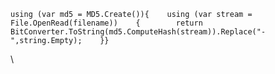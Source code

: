 <div>

``` {.prettyprint .linenums .prettyprinted}
using (var md5 = MD5.Create()){    using (var stream = File.OpenRead(filename))    {        return BitConverter.ToString(md5.ComputeHash(stream)).Replace("-",string.Empty);    }}
```

</div>

<div>

\

</div>
